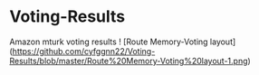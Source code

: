 # Voting-Results
Amazon mturk voting results
! [Route Memory-Voting layout] (https://github.com/cyfggnn22/Voting-Results/blob/master/Route%20Memory-Voting%20layout-1.png)
